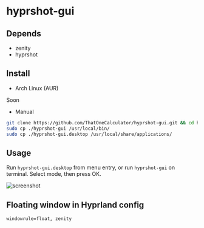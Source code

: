# hyprshot-gui

## Depends

- zenity
- hyprshot

## Install

- Arch Linux (AUR)

Soon

- Manual

```bash
git clone https://github.com/ThatOneCalculator/hyprshot-gui.git && cd hyprshot-gui 
sudo cp ./hyprshot-gui /usr/local/bin/
sudo cp ./hyprshot-gui.desktop /usr/local/share/applications/
```

## Usage

Run `hyprshot-gui.desktop` from menu entry, or run `hyprshot-gui` on terminal.
Select mode, then press OK.

![screenshot](https://github.com/ThatOneCalculator/hyprshot-gui/assets/44733677/aea8f7dc-2af9-4109-9e83-52b09d8fd7c3)

## Floating window in Hyprland config

```
windowrule=float, zenity
```
